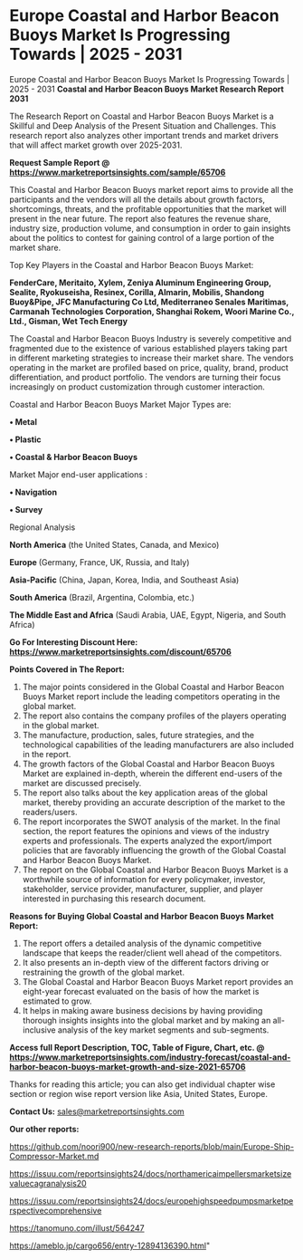 # Europe Coastal and Harbor Beacon Buoys Market Is Progressing Towards | 2025 - 2031
Europe Coastal and Harbor Beacon Buoys Market Is Progressing Towards | 2025 - 2031
<strong>Coastal and Harbor Beacon Buoys Market Research Report 2031</strong>

The Research Report on Coastal and Harbor Beacon Buoys Market is a Skillful and Deep Analysis of the Present Situation and Challenges. This research report also analyzes other important trends and market drivers that will affect market growth over 2025-2031.

<strong>Request Sample Report @ <a href=https://www.marketreportsinsights.com/sample/65706>https://www.marketreportsinsights.com/sample/65706</a></strong>

This Coastal and Harbor Beacon Buoys market report aims to provide all the participants and the vendors will all the details about growth factors, shortcomings, threats, and the profitable opportunities that the market will present in the near future. The report also features the revenue share, industry size, production volume, and consumption in order to gain insights about the politics to contest for gaining control of a large portion of the market share.

Top Key Players in the Coastal and Harbor Beacon Buoys Market:

<strong>FenderCare, Meritaito, Xylem, Zeniya Aluminum Engineering Group, Sealite, Ryokuseisha, Resinex, Corilla, Almarin, Mobilis, Shandong Buoy&Pipe, JFC Manufacturing Co Ltd, Mediterraneo Senales Maritimas, Carmanah Technologies Corporation, Shanghai Rokem, Woori Marine Co., Ltd., Gisman, Wet Tech Energy</strong>

The Coastal and Harbor Beacon Buoys Industry is severely competitive and fragmented due to the existence of various established players taking part in different marketing strategies to increase their market share. The vendors operating in the market are profiled based on price, quality, brand, product differentiation, and product portfolio. The vendors are turning their focus increasingly on product customization through customer interaction.

Coastal and Harbor Beacon Buoys Market Major Types are:

<strong>• Metal

• Plastic

• Coastal & Harbor Beacon Buoys</strong>

Market Major end-user applications :

<strong>• Navigation

• Survey</strong>

Regional Analysis

</u><strong><b>North America</b></strong> (the United States, Canada, and Mexico)

<strong><b>Europe </b></strong>(Germany, France, UK, Russia, and Italy)

<strong><b>Asia-Pacific</b></strong> (China, Japan, Korea, India, and Southeast Asia)

<strong><b>South America</b></strong> (Brazil, Argentina, Colombia, etc.)

<strong><b>The Middle East and Africa</b></strong> (Saudi Arabia, UAE, Egypt, Nigeria, and South Africa)

<strong>Go For Interesting Discount Here: <a href=https://www.marketreportsinsights.com/discount/65706>https://www.marketreportsinsights.com/discount/65706</a></strong>

<strong>Points Covered in The Report:</strong>
<ol>
  <li>The major points considered in the Global Coastal and Harbor Beacon Buoys Market report include the leading competitors operating in the global market.</li>
  <li>The report also contains the company profiles of the players operating in the global market.</li>
  <li>The manufacture, production, sales, future strategies, and the technological capabilities of the leading manufacturers are also included in the report.</li>
  <li>The growth factors of the Global Coastal and Harbor Beacon Buoys Market are explained in-depth, wherein the different end-users of the market are discussed precisely.</li>
  <li>The report also talks about the key application areas of the global market, thereby providing an accurate description of the market to the readers/users.</li>
  <li>The report incorporates the SWOT analysis of the market. In the final section, the report features the opinions and views of the industry experts and professionals. The experts analyzed the export/import policies that are favorably influencing the growth of the Global Coastal and Harbor Beacon Buoys Market.</li>
  <li>The report on the Global Coastal and Harbor Beacon Buoys Market is a worthwhile source of information for every policymaker, investor, stakeholder, service provider, manufacturer, supplier, and player interested in purchasing this research document.</li>
</ol>
<strong>Reasons for Buying Global Coastal and Harbor Beacon Buoys Market Report:</strong>

<ol>
  <li>The report offers a detailed analysis of the dynamic competitive landscape that keeps the reader/client well ahead of the competitors.</li>
  <li>It also presents an in-depth view of the different factors driving or restraining the growth of the global market.</li>
  <li>The Global Coastal and Harbor Beacon Buoys Market report provides an eight-year forecast evaluated on the basis of how the market is estimated to grow.</li>
  <li>It helps in making aware business decisions by having providing thorough insights insights into the global market and by making an all-inclusive analysis of the key market segments and sub-segments.</li>
</ol>
<strong>Access full Report Description, TOC, Table of Figure, Chart, etc. @ <a href=https://www.marketreportsinsights.com/industry-forecast/coastal-and-harbor-beacon-buoys-market-growth-and-size-2021-65706>https://www.marketreportsinsights.com/industry-forecast/coastal-and-harbor-beacon-buoys-market-growth-and-size-2021-65706</a></strong>


Thanks for reading this article; you can also get individual chapter wise section or region wise report version like Asia, United States, Europe.

<strong>Contact Us:</strong>
sales@marketreportsinsights.com

<strong>Our other reports:</strong>

<a href=https://github.com/noori900/new-research-reports/blob/main/Europe-Ship-Compressor-Market.md>https://github.com/noori900/new-research-reports/blob/main/Europe-Ship-Compressor-Market.md</a>

<a href=https://issuu.com/reportsinsights24/docs/northamericaimpellersmarketsizevaluecagranalysis20>https://issuu.com/reportsinsights24/docs/northamericaimpellersmarketsizevaluecagranalysis20</a>

<a href=https://issuu.com/reportsinsights24/docs/europehighspeedpumpsmarketperspectivecomprehensive>https://issuu.com/reportsinsights24/docs/europehighspeedpumpsmarketperspectivecomprehensive</a>

<a href=https://tanomuno.com/illust/564247>https://tanomuno.com/illust/564247</a>

<a href=https://ameblo.jp/cargo656/entry-12894136390.html>https://ameblo.jp/cargo656/entry-12894136390.html</a>"
